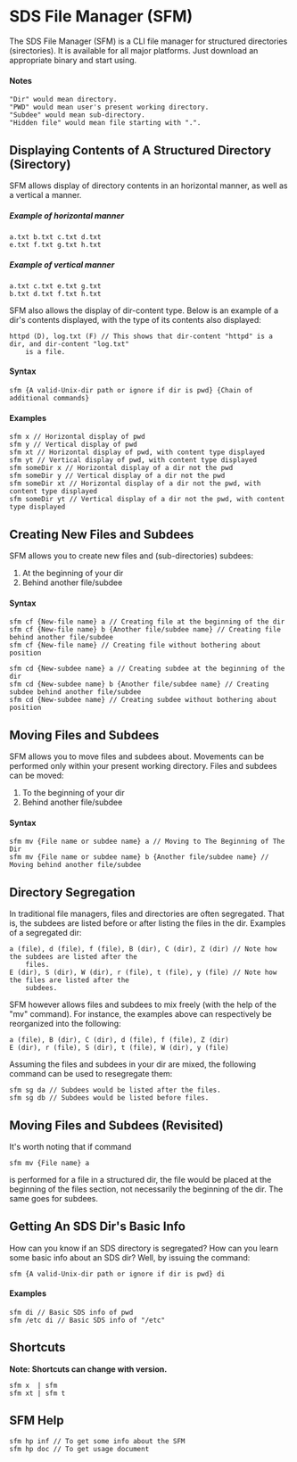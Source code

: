 # SDS File Manager (SFM)

The SDS File Manager (SFM) is a CLI file manager for structured directories (sirectories). It is
available for all major platforms. Just download an appropriate binary and start using.

#### Notes

```
"Dir" would mean directory.
"PWD" would mean user's present working directory.
"Subdee" would mean sub-directory.
"Hidden file" would mean file starting with ".".
```

## Displaying Contents of A Structured Directory (Sirectory)

SFM allows display of directory contents in an horizontal manner, as well as a vertical a manner.

##### Example of horizontal manner

```
a.txt b.txt c.txt d.txt
e.txt f.txt g.txt h.txt
```

##### Example of vertical manner

```
a.txt c.txt e.txt g.txt
b.txt d.txt f.txt h.txt
```

SFM also allows the display of dir-content type. Below is an example of a dir's contents displayed,
with the type of its contents also displayed:


```
httpd (D), log.txt (F) // This shows that dir-content "httpd" is a dir, and dir-content "log.txt"
	is a file.
```

#### Syntax

```
sfm {A valid-Unix-dir path or ignore if dir is pwd} {Chain of additional commands}
```

#### Examples

```
sfm x // Horizontal display of pwd
sfm y // Vertical display of pwd
sfm xt // Horizontal display of pwd, with content type displayed
sfm yt // Vertical display of pwd, with content type displayed
sfm someDir x // Horizontal display of a dir not the pwd
sfm someDir y // Vertical display of a dir not the pwd
sfm someDir xt // Horizontal display of a dir not the pwd, with content type displayed
sfm someDir yt // Vertical display of a dir not the pwd, with content type displayed
```

## Creating New Files and Subdees

SFM allows you to create new files and (sub-directories) subdees:

1. At the beginning of your dir
2. Behind another file/subdee

#### Syntax

```
sfm cf {New-file name} a // Creating file at the beginning of the dir
sfm cf {New-file name} b {Another file/subdee name} // Creating file behind another file/subdee
sfm cf {New-file name} // Creating file without bothering about position

sfm cd {New-subdee name} a // Creating subdee at the beginning of the dir
sfm cd {New-subdee name} b {Another file/subdee name} // Creating subdee behind another file/subdee
sfm cd {New-subdee name} // Creating subdee without bothering about position
```

## Moving Files and Subdees

SFM allows you to move files and subdees about. Movements can be performed only within your present
working directory. Files and subdees can be moved:

1. To the beginning of your dir
2. Behind another file/subdee

#### Syntax

```
sfm mv {File name or subdee name} a // Moving to The Beginning of The Dir
sfm mv {File name or subdee name} b {Another file/subdee name} // Moving behind another file/subdee
```

## Directory Segregation

In traditional file managers, files and directories are often segregated. That is, the subdees are
listed before or after listing the files in the dir. Examples of a segregated dir:

```
a (file), d (file), f (file), B (dir), C (dir), Z (dir) // Note how the subdees are listed after the
	files.
E (dir), S (dir), W (dir), r (file), t (file), y (file) // Note how the files are listed after the
	subdees.
```

SFM however allows files and subdees to mix freely (with the help of the "mv" command). For instance,
the examples above can respectively be reorganized into the following:

```
a (file), B (dir), C (dir), d (file), f (file), Z (dir)
E (dir), r (file), S (dir), t (file), W (dir), y (file)
```

Assuming the files and subdees in your dir are mixed, the following command can be used to
resegregate them:

```
sfm sg da // Subdees would be listed after the files.
sfm sg db // Subdees would be listed before files.
```

## Moving Files and Subdees (Revisited)

It's worth noting that if command

```
sfm mv {File name} a
```
is performed for a file in a structured dir, the file would be placed at the beginning of the files
section, not necessarily the beginning of the dir. The same goes for subdees.

## Getting An SDS Dir's Basic Info

How can you know if an SDS directory is segregated? How can you learn some basic info about an SDS
dir? Well, by issuing the command:

```
sfm {A valid-Unix-dir path or ignore if dir is pwd} di
```

#### Examples

```
sfm di // Basic SDS info of pwd
sfm /etc di // Basic SDS info of "/etc"
```

## Shortcuts

__**Note:** Shortcuts can change with version.__

```
sfm x  | sfm
sfm xt | sfm t
```

## SFM Help

```
sfm hp inf // To get some info about the SFM
sfm hp doc // To get usage document
```
